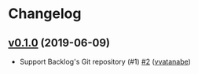 # Changelog

## [v0.1.0](https://github.com/vvatanabe/gbch/compare/v0.0.0...v0.1.0) (2019-06-09)

* Support Backlog's Git repository (#1) [#2](https://github.com/vvatanabe/gbch/pull/2) ([vvatanabe](https://github.com/vvatanabe))
